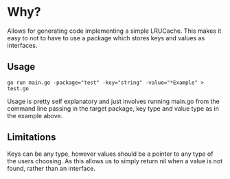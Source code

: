 # Why?
Allows for generating code implementing a simple LRUCache. This makes it easy to not to have to use a package which
stores keys and values as interfaces. 

## Usage
```
go run main.go -package="test" -key="string" -value="*Example" > test.go
```
Usage is pretty self explanatory and just involves running main.go from the command line passing in the target
package, key type and value type as in the example above.

## Limitations
Keys can be any type, however values should be a pointer to any type of the users choosing. As this allows us to simply 
return nil when a value is not found, rather than an interface.